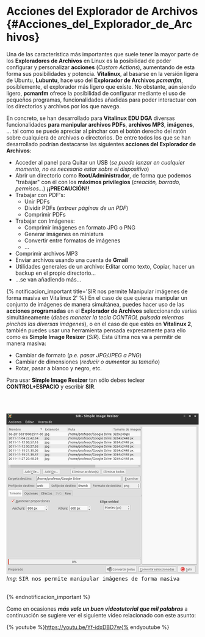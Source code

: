 # Acciones del Explorador de Archivos {#Acciones_del_Explorador_de_Archivos}

Una de las característica más importantes que suele tener la mayor parte de los **Exploradores de Archivos** en Linux es la posibilidad de poder configurar y personalizar **acciones** (*Custom Actions*), aumentando de esta forma sus posibilidades y potencia.  **Vitalinux**, al basarse en la versión ligera de Ubuntu, **Lubuntu**, hace uso del **Explorador de Archivos *pcmanfm***, posiblemente, el explorador más ligero que existe.  No obstante, aún siendo ligero, **pcmanfm** ofrece la posibilidad de configurar mediante el uso de pequeños programas, funcionalidades añadidas para poder interactuar con los directorios y archivos por los que navega.  


En concreto, se han desarrollado para **Vitalinux EDU DGA** diversas funcionalidades **para manipular archivos PDFs**, **archivos MP3**, **imágenes**, ... tal como se puede apreciar al pinchar con el botón derecho del ratón sobre cualquiera de archivos o directorios.  De entre todos los que se han desarrollado podrían destacarse las siguientes **acciones del Explorador de Archivos**:

-  Acceder al panel para Quitar un USB (<i>se puede lanzar en cualquier momento, no es necesario estar sobre el dispositivo</i>)
-  Abrir un directorio como <b>Root/Administrador</b>, de forma que podemos "trabajar" con él con los <b>máximos privilegios</b> (<i>creación, borrado, permisos...</i>) <b>¡¡PRECAUCIÓN!!</b>
- Trabajar con PDF's:
    - Unir PDFs
    - Dividir PDFs (*extraer páginas de un PDF*)
    - Comprimir PDFs
- Trabajar con Imágenes:
    - Comprimir imágenes en formato JPG o PNG
    - Generar imágenes en miniatura
    - Convertir entre formatos de imágenes
    - ...
- Comprimir archivos MP3
- Enviar archivos usando una cuenta de <b>Gmail</b>
- Utilidades generales de un archivo: Editar como texto, Copiar, hacer un backup en el propio directorio...
- ...se van añadiendo más...

{% notificacion_important title='SIR nos permite Manipular imágenes de forma masiva en Vitalinux 2' %}
En el caso de que quieras manipular un conjunto de imágenes de manera simultánea, puedes hacer uso de las <b>acciones programadas</b> en el <b>Explorador de Archivos</b> seleccionando varias simultáneamente (<i>debes maneter la tecla CONTROL pulsada mientras pinchas las diversas imágenes</i>), o en el caso de que estés en <b>Vitalinux 2</b>, también puedes usar una herramienta pensada expresamente para ello como es <b>Simple Image Resizer</b> (<i>SIR</i>).  Esta última nos va a permitir de manera masiva:

<ul>
<li>Cambiar de formato (<i>p.e. pasar JPG/JPEG a PNG</i>)</li>
<li>Cambiar de dimensiones (<i>reducir o aumentar su tamaño</i>)</li>
<li>Rotar, pasar a blanco y negro, etc.</li>
</ul>

Para usar <b>Simple Image Resizer</b> tan sólo debes teclear <b>CONTROL+ESPACIO</b> y escribir <b>SIR</b>.

<br><br>
<div class='container'>
<img class='coolimage' src='../img/vx-sir.png' alt='Imagen no Localizada'>
<div class='imagetext_type2'><i>Img:</i> <tt>SIR nos permite manipular imágenes de forma masiva</tt></div>
</div>
<br>

{% endnotificacion_important %}


Como en ocasiones ***más vale un buen videotutorial que mil palabras*** a continuación se sugiere ver el siguiente vídeo relacionado con este asunto:

{% youtube %}https://youtu.be/Yf-idxDBD7w{% endyoutube %}
